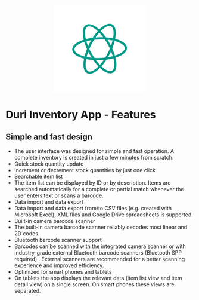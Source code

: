 <p align="center">
  <img src="https://raw.githubusercontent.com/Kostas-lab/Duri-app/master/my_logo.png">
</p>

# Duri Inventory App - Features

## Simple and fast design

* The user interface was designed for simple and fast operation. A complete inventory is created in just a few minutes from scratch.
* Quick stock quantity update
* Increment or decrement stock quantities by just one click.
* Searchable item list
* The item list can be displayed by ID or by description. Items are searched automatically for a complete or partial match whenever the user enters text or scans a barcode.
* Data import and data export
* Data import and data export from/to CSV files (e.g. created with Microsoft Excel), XML files and Google Drive spreadsheets is supported.
* Built-in camera barcode scanner
* The built-in camera barcode scanner reliably decodes most linear and 2D codes.
* Bluetooth barcode scanner support
* Barcodes can be scanned with the integrated camera scanner or with industry-grade external Bluetooth barcode scanners (Bluetooth SPP required) . External scanners are recommended for a better scanning experience and improved efficiency.
* Optimized for smart phones and tablets
* On tablets the app displays the relevant data (item list view and item detail view) on a single screen. On smart phones these views are separated.
